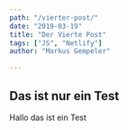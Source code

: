```yaml
---
path: "/vierter-post/"
date: "2019-03-19"
title: "Der Vierte Post"
tags: ["JS", "Netlify"]
author: "Markus Gempeler"

---
```

## Das ist nur ein Test ##
Hallo das ist ein Test
<!--stackedit_data:
eyJoaXN0b3J5IjpbNDQ0NjQ1MjI1XX0=
-->